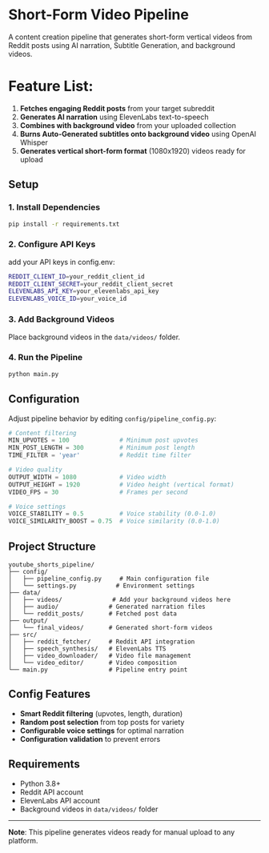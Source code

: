 # Short-Form Video Pipeline

A content creation pipeline that generates short-form vertical videos from Reddit posts using AI narration, Subtitle Generation, and background videos.

# Feature List: 

1. **Fetches engaging Reddit posts** from your target subreddit
2. **Generates AI narration** using ElevenLabs text-to-speech
3. **Combines with background video** from your uploaded collection
4. **Burns Auto-Generated subtitles onto background video** using OpenAI Whisper
5. **Generates vertical short-form format** (1080x1920) videos ready for upload

## Setup

### 1. Install Dependencies
```bash
pip install -r requirements.txt
```

### 2. Configure API Keys
add your API keys in config.env:
```bash
REDDIT_CLIENT_ID=your_reddit_client_id
REDDIT_CLIENT_SECRET=your_reddit_client_secret
ELEVENLABS_API_KEY=your_elevenlabs_api_key
ELEVENLABS_VOICE_ID=your_voice_id
```

### 3. Add Background Videos
Place background videos in the `data/videos/` folder.

### 4. Run the Pipeline
```bash
python main.py
```

## Configuration

Adjust pipeline behavior by editing `config/pipeline_config.py`:

```python
# Content filtering
MIN_UPVOTES = 100              # Minimum post upvotes
MIN_POST_LENGTH = 300          # Minimum post length
TIME_FILTER = 'year'           # Reddit time filter

# Video quality
OUTPUT_WIDTH = 1080            # Video width
OUTPUT_HEIGHT = 1920           # Video height (vertical format)
VIDEO_FPS = 30                 # Frames per second

# Voice settings
VOICE_STABILITY = 0.5          # Voice stability (0.0-1.0)
VOICE_SIMILARITY_BOOST = 0.75  # Voice similarity (0.0-1.0)
```

## Project Structure

```
youtube_shorts_pipeline/
├── config/
│   ├── pipeline_config.py     # Main configuration file
│   └── settings.py           # Environment settings
├── data/
│   ├── videos/              # Add your background videos here
│   ├── audio/              # Generated narration files
│   └── reddit_posts/       # Fetched post data
├── output/
│   └── final_videos/       # Generated short-form videos
├── src/
│   ├── reddit_fetcher/     # Reddit API integration
│   ├── speech_synthesis/   # ElevenLabs TTS
│   ├── video_downloader/   # Video file management
│   └── video_editor/       # Video composition
└── main.py                 # Pipeline entry point
```

## Config Features

- **Smart Reddit filtering** (upvotes, length, duration)
- **Random post selection** from top posts for variety
- **Configurable voice settings** for optimal narration
- **Configuration validation** to prevent errors

## Requirements

- Python 3.8+
- Reddit API account
- ElevenLabs API account  
- Background videos in `data/videos/` folder

---

**Note**: This pipeline generates videos ready for manual upload to any platform. 
